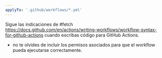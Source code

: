 ```yaml
---
applyTo: '.github/workflows/*.yml'
---
```


Sigue las indicaciones de #fetch https://docs.github.com/en/actions/writing-workflows/workflow-syntax-for-github-actions cuando escribas código para GitHub Actions.

- no te olvides de incluir los permisos asociados para que el workflow pueda ejecutarse correctamente.
